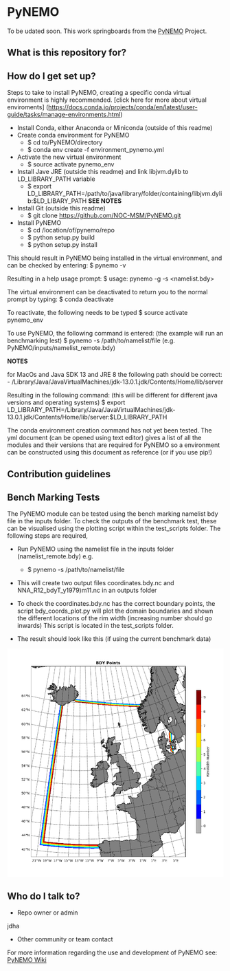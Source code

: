 # PyNEMO
 
To be udated soon. This work springboards from the [PyNEMO](http://pynemo.readthedocs.io/en/latest/index.html) Project.

## What is this repository for? ##

## How do I get set up? ##

Steps to take to install PyNEMO, creating a specific conda virtual environment is highly recommended. [click here for more about virtual enviroments] (https://docs.conda.io/projects/conda/en/latest/user-guide/tasks/manage-environments.html)

- Install Conda, either Anaconda or Miniconda (outside of this readme)
- Create conda environment for PyNEMO
    - $ cd to/PyNEMO/directory
    - $ conda env create -f environment_pynemo.yml
- Activate the new virtual environment
    - $ source activate pynemo_env
- Install Jave JRE (outside this readme) and link libjvm.dylib to LD_LIBRARY_PATH variable
    - $ export LD_LIBRARY_PATH=/path/to/java/library/folder/containing/libjvm.dylib:$LD_LIBARY_PATH **SEE NOTES**  
- Install Git (outside this readme)
    - $ git clone https://github.com/NOC-MSM/PyNEMO.git
- Install PyNEMO
    - $ cd /location/of/pynemo/repo
    - $ python setup.py build
    - $ python setup.py install

This should result in PyNEMO being installed in the virtual environment, and can be checked by entering:
	$ pynemo -v

Resulting in a help usage prompt:
	$ usage: pynemo -g -s <namelist.bdy> 

The virtual environment can be deactivated to return you to the normal prompt by typing:
	$ conda deactivate

To reactivate, the following needs to be typed
	$ source activate pynemo_env

To use PyNEMO, the following command is entered: (the example will run an benchmarking lest)
	$ pynemo -s /path/to/namelist/file (e.g. PyNEMO/inputs/namelist_remote.bdy)

**NOTES** 

for MacOs and Java SDK 13 and JRE 8 the following path should be correct:
    - /Library/Java/JavaVirtualMachines/jdk-13.0.1.jdk/Contents/Home/lib/server

Resulting in the following command: (this will be different for different java versions and operating systems)
	$ export LD_LIBRARY_PATH=/Library/Java/JavaVirtualMachines/jdk-13.0.1.jdk/Contents/Home/lib/server:$LD_LIBRARY_PATH

The conda environment creation command has not yet been tested. The yml document (can be opened using text editor) gives a list of all the modules and their versions that are required for PyNEMO so a environment can be constructed using this document as reference (or if you use pip!)

## Contribution guidelines ##

## Bench Marking Tests ##

The PyNEMO module can be tested using the bench marking namelist bdy file in the inputs folder. To check the outputs of the benchmark test, these can be visualised using the plotting script within the test_scripts folder. The following steps are required,

- Run PyNEMO using the namelist file in the inputs folder (namelist_remote.bdy) e.g.

	-	$ pynemo -s /path/to/namelist/file

- This will create two output files coordinates.bdy.nc and NNA_R12_bdyT_y1979)m11.nc in an outputs folder

- To check the coordinates.bdy.nc has the correct boundary points, the script bdy_coords_plot.py will plot the domain boundaries and shown the different locations of the rim width (increasing number should go inwards) This script is located in the test_scripts folder.

- The result should look like this (if using the current benchmark data)

![Example BDY coords output](/screenshots/example_bdy_coords.png)

## Who do I talk to? ##

* Repo owner or admin

jdha

* Other community or team contact


For more information regarding the use and development of PyNEMO see: [PyNEMO Wiki](https://github.com/jdha/PyNEMO/wiki)
